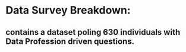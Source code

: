 # Data Survey Breakdown:
## contains a dataset poling 630 individuals with Data Profession driven questions.
